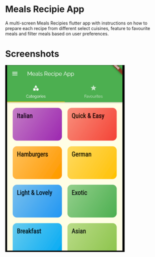 # Meals Recipie App

A multi-screen Meals Recipies flutter app with instructions on how to prepare each recipe from different select cuisines, feature to favourite meals and filter meals based on user preferences.

# Screenshots
![](menu.png)

<!-- ## Getting Started

This project is a starting point for a Flutter application.

A few resources to get you started if this is your first Flutter project:

- [Lab: Write your first Flutter app](https://flutter.dev/docs/get-started/codelab)
- [Cookbook: Useful Flutter samples](https://flutter.dev/docs/cookbook)

For help getting started with Flutter, view our
[online documentation](https://flutter.dev/docs), which offers tutorials,
samples, guidance on mobile development, and a full API reference. -->

